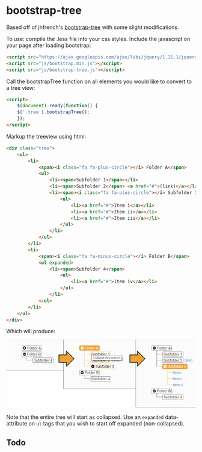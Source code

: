 bootstrap-tree
==============

Based off of jhfrench's [bootstrap-tree](https://github.com/jhfrench/bootstrap-tree) with some slight modifications.

To use: compile the .less file into your css styles. Include the javascript on your page after loading bootstrap:

```html
<script src="https://ajax.googleapis.com/ajax/libs/jquery/1.11.1/jquery.min.js"></script>
<script src="js/bootstrap.min.js"></script>
<script src="js/bootstrap-tree.js"></script>
```

Call the bootstrapTree function on all elements you would like to convert to a tree view:
```html
<script>
	$(document).ready(function() {
	$('.tree').bootstrapTree();
	});
</script>
```

Markup the treeview using html:

```html
<div class="tree">
	<ul>
		<li>
			<span><i class="fa fa-plus-circle"></i> Folder A</span>
			<ul>
				<li><span>Subfolder 1</span></li>
				<li><span>Subfolder 2</span> <a href="#">(link)</a></li>
				<li><span><i class="fa fa-plus-circle"></i> Subfolder 3</span>
					<ul>
						<li><a href="#">Item i</a></li>
						<li><a href="#">Item ii</a></li>
						<li><a href="#">Item iii</a></li>
					</ul>
				</li>
			</ul>
		</li>
		<li>
			<span><i class="fa fa-minus-circle"></i> Folder B</span>
			<ul expanded>
				<li><span>Subfolder 4</span>
					<ul>
						<li><a href="#">Item iv</a></li>
					</ul>
				</li>
			</ul>
		</li>
	</ul>
</div>
```

Which will produce:

![Treeview demo](demo.png)


Note that the entire tree will start as collapsed. Use an `expanded` data-attribute on `ul` tags that you wish to start off expanded (non-collapsed).


Todo
----